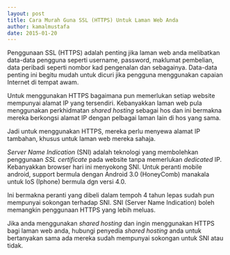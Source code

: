 ```yaml
---
layout: post
title: Cara Murah Guna SSL (HTTPS) Untuk Laman Web Anda
author: kamalmustafa
date: 2015-01-20
---
```


Penggunaan SSL (HTTPS) adalah penting jika laman web anda melibatkan data-data pengguna
seperti username, password, maklumat pembelian, data peribadi seperti nombor kad pengenalan
dan sebagainya. Data-data penting ini begitu mudah untuk dicuri jika pengguna menggunakan
capaian Internet di tempat awam.

<!--more-->

Untuk menggunakan HTTPS bagaimana pun memerlukan setiap website mempunyai alamat IP yang
tersendiri. Kebanyakkan laman web pula menggunakan perkhidmatan *shared hosting* sebagai
hos dan ini bermakna mereka berkongsi alamat IP dengan pelbagai laman lain di hos yang sama.

Jadi untuk menggunakan HTTPS, mereka perlu menyewa alamat IP tambahan, khusus untuk laman web
mereka sahaja.

*Server Name Indication* (SNI) adalah teknologi yang membolehkan penggunaan *SSL certificate*
pada website tanpa memerlukan *dedicated* IP. Kebanyakkan browser hari ini menyokong SNI.
Untuk peranti mobile android, support bermula dengan Android 3.0 (HoneyComb) manakala untuk
IoS (Iphone) bermula dgn versi 4.0.

Ini bermakna peranti yang dibeli dalam tempoh 4 tahun lepas sudah pun mempunyai sokongan terhadap SNI.
SNI (Server Name Indication) boleh memangkin penggunaan HTTPS yang lebih meluas.

Jika anda menggunakan *shared hosting* dan ingin menggunakan HTTPS bagi laman web anda, hubungi penyedia
*shared hosting* anda untuk bertanyakan sama ada mereka sudah mempunyai sokongan untuk SNI atau
tidak.
